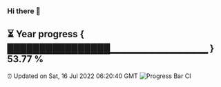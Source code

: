 ### Hi there 👋
⏳ Year progress { ████████████████▁▁▁▁▁▁▁▁▁▁▁▁▁▁ } 53.77 %
---
⏰ Updated on Sat, 16 Jul 2022 06:20:40 GMT
![Progress Bar CI](https://github.com/liununu/liununu/workflows/Progress%20Bar%20CI/badge.svg)
